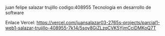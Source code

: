 juan felipe salazar trujillo codigo:408955 Tecnologia en desarrollo de software

Enlace Vercel: https://vercel.com/juansalazar03-2765s-projects/parcial1-web1-salazar-trujillo-408955-7k14/5soy8GiZLzqCVK5YjmCciDMKoQ7T
